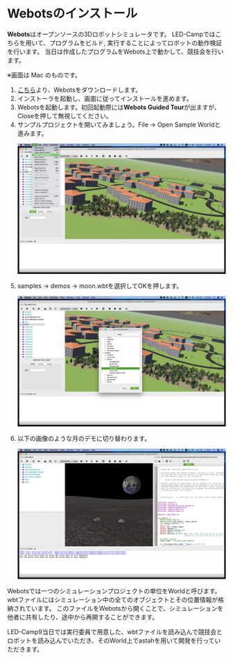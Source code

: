# Webotsのインストール
**Webots**はオープンソースの3Dロボットシミュレータです。 LED-Campではこちらを用いて、プログラムをビルド, 実行することによってロボットの動作検証を行います。
当日は作成したプログラムをWebots上で動かして、競技会を行います。

※画面は Mac のものです。

1. <a href="https://cyberbotics.com/" target="_blank" rel="noopener noreferrer">こちら</a>より、Webotsをダウンロードします。
2. インストーラを起動し、画面に従ってインストールを進めます。
3. Webotsを起動します。初回起動際には**Webots Guided Tour**が出ますが、Closeを押して無視してください。
4. サンプルプロジェクトを開いてみましょう。File -> Open Sample Worldと進みます。
    <p><img src="./imgs/sample_world0.png"/></p>
5. samples -> demos -> moon.wbtを選択してOKを押します。
    <p><img src="./imgs/sample_world1.png"/></p>
6. 以下の画像のような月のデモに切り替わります。
    <p><img src="./imgs/sample_world2.png"/></p>


Webotsでは一つのシミュレーションプロジェクトの単位をWorldと呼びます。
wbtファイルにはシミュレーション中の全てのオブジェクトとその位置情報が格納されています。
このファイルをWebotsから開くことで、シミュレーションを他者に共有したり、途中から再開することができます。

LED-Camp9当日では実行委員で用意した、wbtファイルを読み込んで競技会とロボットを読み込んでいただき、そのWorld上でastahを用いて開発を行っていただきます。
